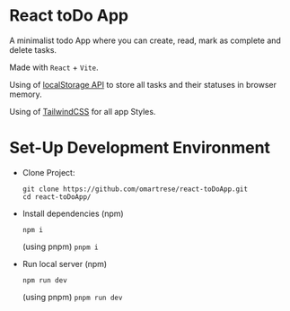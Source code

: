 # React toDo App

A minimalist todo App where you can create, read, mark as complete and delete tasks.

Made with `React` + `Vite`.

Using of [localStorage API](https://developer.mozilla.org/es/docs/Web/API/Window/localStorage) to store all tasks and their statuses in browser memory.

Using of [TailwindCSS](https://tailwindcss.com/) for all app Styles.


# Set-Up Development Environment

- Clone Project:
  ```
  git clone https://github.com/omartrese/react-toDoApp.git
  cd react-toDoApp/
  ```

- Install dependencies (npm)
  ```
  npm i
  ```
  (using pnpm)
  `pnpm i`

- Run local server (npm)
  ```
  npm run dev
  ```
  (using pnpm)
  `pnpm run dev`
  
